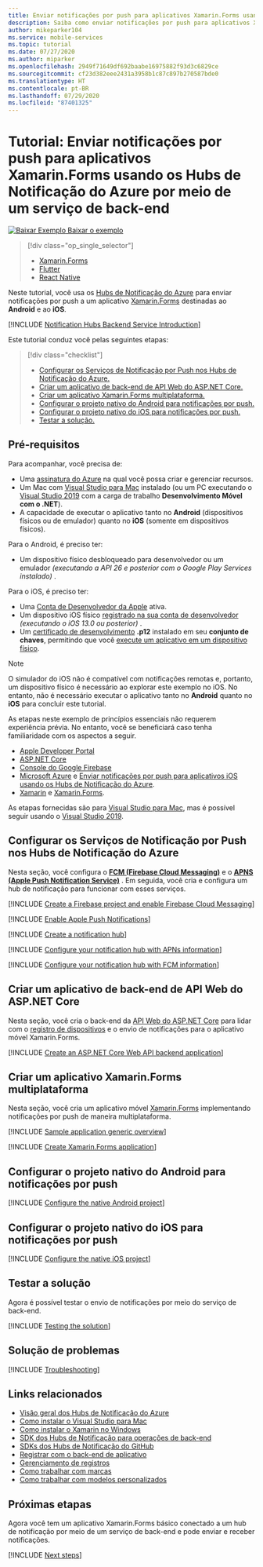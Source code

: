 ```yaml
---
title: Enviar notificações por push para aplicativos Xamarin.Forms usando os Hubs de Notificação do Azure por meio de um serviço de back-end | Microsoft Docs
description: Saiba como enviar notificações por push para aplicativos Xamarin.Forms que usam os Hubs de Notificação do Azure por meio de um serviço de back-end.
author: mikeparker104
ms.service: mobile-services
ms.topic: tutorial
ms.date: 07/27/2020
ms.author: miparker
ms.openlocfilehash: 2949f71649df692baabe16975882f93d3c6829ce
ms.sourcegitcommit: cf23d382eee2431a3958b1c87c897b270587bde0
ms.translationtype: HT
ms.contentlocale: pt-BR
ms.lasthandoff: 07/29/2020
ms.locfileid: "87401325"
---
```

# <a name="tutorial-send-push-notifications-to-xamarinforms-apps-using-azure-notification-hubs-via-a-backend-service"></a>Tutorial: Enviar notificações por push para aplicativos Xamarin.Forms usando os Hubs de Notificação do Azure por meio de um serviço de back-end  

[![Baixar Exemplo](media/download.png) Baixar o exemplo](https://github.com/xamcat/mobcat-samples/tree/master/notification_hub_backend_service)  

> [!div class="op_single_selector"]
>
> * [Xamarin.Forms](notification-hubs-backend-service-xamarin-forms.md)
> * [Flutter](notification-hubs-backend-service-flutter.md)
> * [React Native](notification-hubs-backend-service-react-native.md)

Neste tutorial, você usa os [Hubs de Notificação do Azure](https://docs.microsoft.com/azure/notification-hubs/notification-hubs-push-notification-overview) para enviar notificações por push a um aplicativo [Xamarin.Forms](https://dotnet.microsoft.com/apps/xamarin/xamarin-forms) destinadas ao **Android** e ao **iOS**.  

[!INCLUDE [Notification Hubs Backend Service Introduction](includes/notification-hubs-backend-service-introduction.md)]

Este tutorial conduz você pelas seguintes etapas:

> [!div class="checklist"]
>
> * [Configurar os Serviços de Notificação por Push nos Hubs de Notificação do Azure.](#set-up-push-notification-services-and-azure-notification-hub)
> * [Criar um aplicativo de back-end de API Web do ASP.NET Core.](#create-an-aspnet-core-web-api-backend-application)
> * [Criar um aplicativo Xamarin.Forms multiplataforma.](#create-a-cross-platform-xamarinforms-application)
> * [Configurar o projeto nativo do Android para notificações por push.](#configure-the-native-android-project-for-push-notifications)
> * [Configurar o projeto nativo do iOS para notificações por push.](#configure-the-native-ios-project-for-push-notifications)
> * [Testar a solução.](#test-the-solution)

## <a name="prerequisites"></a>Pré-requisitos

Para acompanhar, você precisa de:

* Uma [assinatura do Azure](https://portal.azure.com) na qual você possa criar e gerenciar recursos.
* Um Mac com [Visual Studio para Mac](https://visualstudio.microsoft.com/vs/mac/) instalado (ou um PC executando o [Visual Studio 2019](https://visualstudio.microsoft.com/vs) com a carga de trabalho **Desenvolvimento Móvel com o .NET**).
* A capacidade de executar o aplicativo tanto no **Android** (dispositivos físicos ou de emulador) quanto no **iOS** (somente em dispositivos físicos).

Para o Android, é preciso ter:

* Um dispositivo físico desbloqueado para desenvolvedor ou um emulador *(executando a API 26 e posterior com o Google Play Services instalado)* .

Para o iOS, é preciso ter:

* Uma [Conta de Desenvolvedor da Apple](https://developer.apple.com) ativa.
* Um dispositivo iOS físico [registrado na sua conta de desenvolvedor](https://help.apple.com/developer-account/#/dev40df0d9fa) *(executando o iOS 13.0 ou posterior)* .
* Um [certificado de desenvolvimento](https://help.apple.com/developer-account/#/dev04fd06d56) **.p12** instalado em seu **conjunto de chaves**, permitindo que você [execute um aplicativo em um dispositivo físico](https://help.apple.com/xcode/mac/current/#/dev5a825a1ca).

> [!NOTE]
> O simulador do iOS não é compatível com notificações remotas e, portanto, um dispositivo físico é necessário ao explorar este exemplo no iOS. No entanto, não é necessário executar o aplicativo tanto no **Android** quanto no **iOS** para concluir este tutorial.

As etapas neste exemplo de princípios essenciais não requerem experiência prévia. No entanto, você se beneficiará caso tenha familiaridade com os aspectos a seguir.

* [Apple Developer Portal](https://developer.apple.com)
* [ASP.NET Core](https://docs.microsoft.com/aspnet/core/introduction-to-aspnet-core?view=aspnetcore-3.1)
* [Console do Google Firebase](https://console.firebase.google.com/u/0/)
* [Microsoft Azure](https://portal.azure.com) e [Enviar notificações por push para aplicativos iOS usando os Hubs de Notificação do Azure](/azure/notification-hubs/ios-sdk-get-started.md).
* [Xamarin](https://dotnet.microsoft.com/apps/xamarin) e [Xamarin.Forms](https://dotnet.microsoft.com/apps/xamarin/xamarin-forms).

As etapas fornecidas são para [Visual Studio para Mac](https://visualstudio.microsoft.com/vs/mac/), mas é possível seguir usando o [Visual Studio 2019](https://visualstudio.microsoft.com/vs).

## <a name="set-up-push-notification-services-and-azure-notification-hub"></a>Configurar os Serviços de Notificação por Push nos Hubs de Notificação do Azure

Nesta seção, você configura o **[FCM (Firebase Cloud Messaging)](https://firebase.google.com/docs/cloud-messaging)** e o **[APNS (Apple Push Notification Service)](https://developer.apple.com/library/archive/documentation/NetworkingInternet/Conceptual/RemoteNotificationsPG/APNSOverview.html)** . Em seguida, você cria e configura um hub de notificação para funcionar com esses serviços.

[!INCLUDE [Create a Firebase project and enable Firebase Cloud Messaging](includes/notification-hubs-common-enable-firebase-cloud-messaging.md)]

[!INCLUDE [Enable Apple Push Notifications](includes/notification-hubs-common-enable-apple-push-notifications.md)]

[!INCLUDE [Create a notification hub](includes/notification-hubs-common-create-notification-hub.md)]

[!INCLUDE [Configure your notification hub with APNs information](includes/notification-hubs-common-configure-with-apns-information.md)]

[!INCLUDE [Configure your notification hub with FCM information](includes/notification-hubs-common-configure-with-fcm-information.md)]

## <a name="create-an-aspnet-core-web-api-backend-application"></a>Criar um aplicativo de back-end de API Web do ASP.NET Core

Nesta seção, você cria o back-end da [API Web do ASP.NET Core](https://dotnet.microsoft.com/apps/aspnet/apis) para lidar com o [registro de dispositivos](https://docs.microsoft.com/azure/notification-hubs/notification-hubs-push-notification-registration-management#what-is-device-registration) e o envio de notificações para o aplicativo móvel Xamarin.Forms.

[!INCLUDE [Create an ASP.NET Core Web API backend application](includes/notification-hubs-backend-service-web-api.md)]

## <a name="create-a-cross-platform-xamarinforms-application"></a>Criar um aplicativo Xamarin.Forms multiplataforma

Nesta seção, você cria um aplicativo móvel [Xamarin.Forms](https://dotnet.microsoft.com/apps/xamarin/xamarin-forms) implementando notificações por push de maneira multiplataforma.

[!INCLUDE [Sample application generic overview](includes/notification-hubs-backend-service-sample-app-overview.md)]

[!INCLUDE [Create Xamarin.Forms application](includes/notification-hubs-backend-service-sample-app-xamarin-forms.md)]

## <a name="configure-the-native-android-project-for-push-notifications"></a>Configurar o projeto nativo do Android para notificações por push

[!INCLUDE [Configure the native Android project](includes/notification-hubs-backend-service-configure-xamarin-android.md)]

## <a name="configure-the-native-ios-project-for-push-notifications"></a>Configurar o projeto nativo do iOS para notificações por push

[!INCLUDE [Configure the native iOS project](includes/notification-hubs-backend-service-configure-xamarin-ios.md)]

## <a name="test-the-solution"></a>Testar a solução

Agora é possível testar o envio de notificações por meio do serviço de back-end.

[!INCLUDE [Testing the solution](includes/notification-hubs-backend-service-testing.md)]

## <a name="troubleshooting"></a>Solução de problemas

[!INCLUDE [Troubleshooting](includes/notification-hubs-backend-service-troubleshooting.md)]

## <a name="related-links"></a>Links relacionados

* [Visão geral dos Hubs de Notificação do Azure](/azure/notification-hubs/notification-hubs-push-notification-overview.md)
* [Como instalar o Visual Studio para Mac](https://docs.microsoft.com/visualstudio/mac/installation?view=vsmac-2019)
* [Como instalar o Xamarin no Windows](https://docs.microsoft.com/xamarin/get-started/installation/windows)
* [SDK dos Hubs de Notificação para operações de back-end](https://www.nuget.org/packages/Microsoft.Azure.NotificationHubs/)
* [SDKs dos Hubs de Notificação do GitHub](https://github.com/Azure/azure-notificationhubs)
* [Registrar com o back-end de aplicativo](/azure/notification-hubs/notification-hubs-ios-aspnet-register-user-from-backend-to-push-notification.md)
* [Gerenciamento de registros](/azure/notification-hubs/notification-hubs-push-notification-registration-management.md)
* [Como trabalhar com marcas](/azure/notification-hubs/notification-hubs-tags-segment-push-message.md)
* [Como trabalhar com modelos personalizados](/azure/notification-hubs/notification-hubs-templates-cross-platform-push-messages.md)

## <a name="next-steps"></a>Próximas etapas

Agora você tem um aplicativo Xamarin.Forms básico conectado a um hub de notificação por meio de um serviço de back-end e pode enviar e receber notificações.

[!INCLUDE [Next steps](includes/notification-hubs-backend-service-next-steps.md)]
